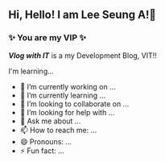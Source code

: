 ## Hi, Hello! I am Lee Seung A!👋

### ✨ You are my VIP ✨

***Vlog with IT*** is a my Development Blog, VIT!!

I'm learning...

- 🔭 I’m currently working on ...
- 🌱 I’m currently learning ...
- 👯 I’m looking to collaborate on ...
- 🤔 I’m looking for help with ...
- 💬 Ask me about ...
- 📫 How to reach me: ...
- 😄 Pronouns: ...
- ⚡ Fun fact: ...
